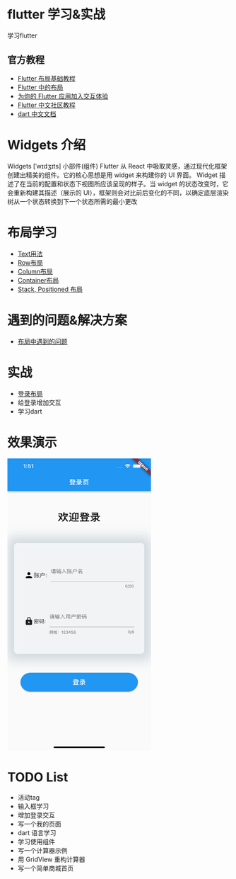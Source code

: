 # flutter 学习&实战
  学习flutter

## 官方教程
* [Flutter 布局基础教程](https://flutter.cn/docs/codelabs/layout-basics)
* [Flutter 中的布局](https://flutter.cn/docs/development/ui/layout)
* [为你的 Flutter 应用加入交互体验](https://flutter.cn/docs/development/ui/interactive)
* [Flutter 中文社区教程](https://flutter.cn/community/tutorials)
* [dart 中文文档](https://dart.cn/guides)  

# Widgets 介绍
Widgets   [ˈwɪdʒɪts]  小部件(组件)
Flutter 从 React 中吸取灵感，通过现代化框架创建出精美的组件。它的核心思想是用 widget 来构建你的 UI 界面。 Widget 描述了在当前的配置和状态下视图所应该呈现的样子。当 widget 的状态改变时，它会重新构建其描述（展示的 UI），框架则会对比前后变化的不同，以确定底层渲染树从一个状态转换到下一个状态所需的最小更改



# 布局学习
* [Text用法](./lib/layout/text/readme.md)
* [Row布局](./lib/layout/row/readme.md)
* [Column布局](./lib/layout/column/readme.md)
* [Container布局](./lib/layout/container/readme.md)
* [Stack, Positioned 布局](./lib/layout/stack/readme.md)

# 遇到的问题&解决方案
* [布局中遇到的问题](./lib/issue/readme.md)

# 实战
* [登录布局](./lib//demo/readme.md)
* 给登录增加交互
* 学习dart




# 效果演示
<img src='./lib/demo/login/login.png' width=325 height=660 object-fit='contain'/>

# TODO List
* 活动tag
* 输入框学习
* 增加登录交互
* 写一个我的页面
* dart 语言学习
* 学习使用组件
* 写一个计算器示例 
* 用 GridView 重构计算器
* 写一个简单商城首页
